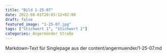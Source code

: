 ```yaml
---
title: "Bild 1-25-07"
date: 2022-08-01T20:03:12+02:00
draft: false
featured_image: "1-25-07.jpg"
tags: ["Stichwort 1", "Stichwort 2"]
categories: Angermünder Straße
---
```



Markdown-Text für Singlepage aus der content/angermuender/1-25-07.md